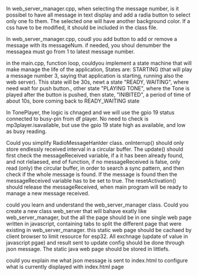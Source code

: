 In web_server_manager.cpp, when selecting the message number, is it possibel to have all message in text display and add a radia button to select only one fo them. The selected one will have another background color. If a css have to be modified, it should be included in the class file.

In web_server_manager.cpp, coudl you add button to add or remove a message with its messageNum. if needed, you shoul denumber the messagea must go from 1 to latest message number.

in the main.cpp, function loop, couldyou implement a state machine that will make manage the life of the application, States are: STARTING (that will play a message number 3, saying that application is starting, running also the web server). This state will be 30s, newt a state "READY, WAITING", where need wait for push button., other state "PLAYING TONE", where the Tone is played after the button is pushed, then state, "INIBITED", a period of time of about 10s, bore coming back to READY_WAITING state


In TonePlayer, the logic is chnaged and we will use the gpio 19 status connected to busy-pin from df player. No need to check is mp3player.isavailable, but use the gpio 19 state high as available, and low as busy reading. 

Could you simplify RadioMessageHanlder class. onInterrup() should only store endlessly received interval in a circular buffer. The update() should first check the messageReceived variable, if a it has been already found, and not rlelaesed, end of function, if no messageReceived is false, only read (only) the circular buffer, in order to search a sync pattern, and then check if the whole message is found. If the message is found then the messageReceived variable has to be set to true. The resetActivation() should release the messageReceived, when main program will be ready to manage a new message received.

could you learn and understand  the web_server_manager class. Could you create a new class web_server that will bahave exatly like web_server_manager, but the all the page should be in one single web page written in javascript, containing tabs to split the different page that were existing in web_server_manager. this static web page should be cachaed by client browser to limit resource for esp32. All exchnage (update of value in javascript pgae) and result sent to update config should be done through json message. The static java web page should be stored in littlefs.

could you explain me what json message is sent to index.html to configure what is currently displayed with index.html page

